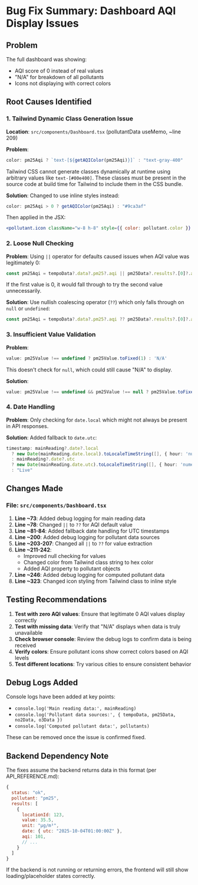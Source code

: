 # Bug Fix Summary: Dashboard AQI Display Issues

## Problem
The full dashboard was showing:
- AQI score of 0 instead of real values
- "N/A" for breakdown of all pollutants
- Icons not displaying with correct colors

## Root Causes Identified

### 1. **Tailwind Dynamic Class Generation Issue**
**Location**: `src/components/Dashboard.tsx` (pollutantData useMemo, ~line 209)

**Problem**: 
```typescript
color: pm25Aqi ? `text-[${getAQIColor(pm25Aqi)}]` : "text-gray-400"
```
Tailwind CSS cannot generate classes dynamically at runtime using arbitrary values like `text-[#00e400]`. These classes must be present in the source code at build time for Tailwind to include them in the CSS bundle.

**Solution**: 
Changed to use inline styles instead:
```typescript
color: pm25Aqi > 0 ? getAQIColor(pm25Aqi) : "#9ca3af"
```

Then applied in the JSX:
```jsx
<pollutant.icon className="w-8 h-8" style={{ color: pollutant.color }} />
```

### 2. **Loose Null Checking**
**Problem**: 
Using `||` operator for defaults caused issues when AQI value was legitimately 0:
```typescript
const pm25Aqi = tempoData?.data?.pm25?.aqi || pm25Data?.results?.[0]?.aqi || 0;
```
If the first value is 0, it would fall through to try the second value unnecessarily.

**Solution**: 
Use nullish coalescing operator (`??`) which only falls through on `null` or `undefined`:
```typescript
const pm25Aqi = tempoData?.data?.pm25?.aqi ?? pm25Data?.results?.[0]?.aqi ?? 0;
```

### 3. **Insufficient Value Validation**
**Problem**:
```typescript
value: pm25Value !== undefined ? pm25Value.toFixed(1) : 'N/A'
```
This doesn't check for `null`, which could still cause "N/A" to display.

**Solution**:
```typescript
value: pm25Value !== undefined && pm25Value !== null ? pm25Value.toFixed(1) : 'N/A'
```

### 4. **Date Handling**
**Problem**: Only checking for `date.local` which might not always be present in API responses.

**Solution**: Added fallback to `date.utc`:
```typescript
timestamp: mainReading?.date?.local 
  ? new Date(mainReading.date.local).toLocaleTimeString([], { hour: 'numeric', minute: '2-digit' })
  : mainReading?.date?.utc 
  ? new Date(mainReading.date.utc).toLocaleTimeString([], { hour: 'numeric', minute: '2-digit' })
  : "Live"
```

## Changes Made

### File: `src/components/Dashboard.tsx`

1. **Line ~73**: Added debug logging for main reading data
2. **Line ~78**: Changed `||` to `??` for AQI default value
3. **Line ~81-84**: Added fallback date handling for UTC timestamps
4. **Line ~200**: Added debug logging for pollutant data sources
5. **Line ~203-207**: Changed all `||` to `??` for value extraction
6. **Line ~211-242**: 
   - Improved null checking for values
   - Changed color from Tailwind class string to hex color
   - Added AQI property to pollutant objects
7. **Line ~246**: Added debug logging for computed pollutant data
8. **Line ~323**: Changed icon styling from Tailwind class to inline style

## Testing Recommendations

1. **Test with zero AQI values**: Ensure that legitimate 0 AQI values display correctly
2. **Test with missing data**: Verify that "N/A" displays when data is truly unavailable
3. **Check browser console**: Review the debug logs to confirm data is being received
4. **Verify colors**: Ensure pollutant icons show correct colors based on AQI levels
5. **Test different locations**: Try various cities to ensure consistent behavior

## Debug Logs Added

Console logs have been added at key points:
- `console.log('Main reading data:', mainReading)`
- `console.log('Pollutant data sources:', { tempoData, pm25Data, no2Data, o3Data })`
- `console.log('Computed pollutant data:', pollutants)`

These can be removed once the issue is confirmed fixed.

## Backend Dependency Note

The fixes assume the backend returns data in this format (per API_REFERENCE.md):
```javascript
{
  status: "ok",
  pollutant: "pm25",
  results: [
    {
      locationId: 123,
      value: 35.5,
      unit: "µg/m³",
      date: { utc: "2025-10-04T01:00:00Z" },
      aqi: 101,
      // ...
    }
  ]
}
```

If the backend is not running or returning errors, the frontend will still show loading/placeholder states correctly.
